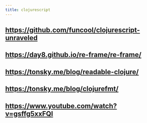 ```yaml
---
title: clojurescript
---
```


## https://github.com/funcool/clojurescript-unraveled
## https://day8.github.io/re-frame/re-frame/
## https://tonsky.me/blog/readable-clojure/
## https://tonsky.me/blog/clojurefmt/
## https://www.youtube.com/watch?v=gsffg5xxFQI
